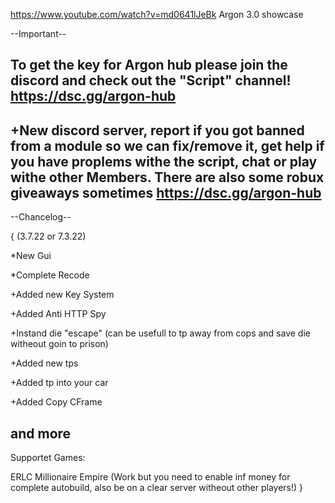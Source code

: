 https://www.youtube.com/watch?v=md0641lJeBk
Argon 3.0 showcase

--Important--

To get the key for Argon hub please join the discord and check out the "Script" channel!
https://dsc.gg/argon-hub
----------------------------------------------------------

+New discord server, report if you got banned from a module so we can fix/remove it, get help if you have proplems withe
the script, chat or play withe other Members. There are also some robux giveaways sometimes https://dsc.gg/argon-hub
----------------------------------------------------------

--Chancelog--

{
(3.7.22 or 7.3.22)

*New Gui

*Complete Recode

+Added new Key System

+Added Anti HTTP Spy

+Instand die "escape" (can be usefull to tp away from cops and save die witheout goin to prison)

+Added new tps

+Added tp into your car

+Added Copy CFrame

and more
-----------------
Supportet Games:

ERLC 
Millionaire Empire (Work but you need to enable inf money for complete autobuild, also be on a clear server witheout other players!)
}
